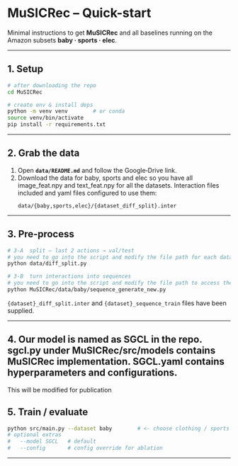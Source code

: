 # MuSICRec – Quick-start

Minimal instructions to get **MuSICRec** and all baselines running on the Amazon subsets **baby · sports · elec**.

---

## 1. Setup
```bash
# after downloading the repo
cd MuSICRec

# create env & install deps
python -m venv venv        # or conda
source venv/bin/activate
pip install -r requirements.txt
```

---

## 2. Grab the data
1. Open **`data/README.md`** and follow the Google‑Drive link.  
2. Download the data for baby, sports and elec so you have all image\_feat.npy and text\_feat.npy for all the datasets. Interaction files included and yaml files configured to use them:
   ```
   data/{baby,sports,elec}/{dataset_diff_split}.inter
   ```

---

## 3. Pre‑process
```bash
# 3‑A  split – last 2 actions → val/test
# you need to go into the script and modify the file path for each dataset
python data/diff_split.py

# 3‑B  turn interactions into sequences
# you need to go into the script and modify the file path to access the .inter files for each dataset. This creates the sequences for each user to build sequence nodes.
python MuSICRec/data/baby/sequence_generate_new.py     
```
`{dataset}_diff_split.inter` and `{dataset}_sequence_train` files have been supplied.

---

## 4. Our model is named as SGCL in the repo. sgcl.py under MuSICRec/src/models contains MuSICRec implementation. SGCL.yaml contains hyperparameters and configurations.
This will be modified for publication


## 5. Train / evaluate
```bash
python src/main.py --dataset baby        # <- choose clothing / sports / elec
# optional extras
#   --model SGCL   # default
#   --config       # config override for ablation
```

---
